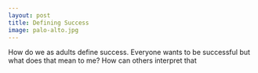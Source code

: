 ```yaml
---
layout: post
title: Defining Success
image: palo-alto.jpg
---
```


How do we as adults define success.  Everyone wants to be successful but what does that mean to me?  How can others interpret that